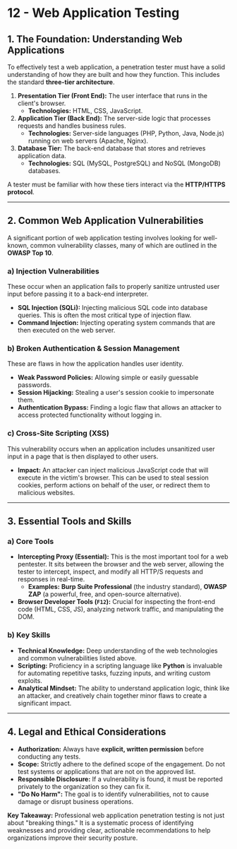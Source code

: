 # 12 - Web Application Testing

## 1. The Foundation: Understanding Web Applications

To effectively test a web application, a penetration tester must have a solid understanding of how they are built and how they function. This includes the standard **three-tier architecture**.

1.  **Presentation Tier (Front End):** The user interface that runs in the client's browser.
    *   **Technologies:** HTML, CSS, JavaScript.
2.  **Application Tier (Back End):** The server-side logic that processes requests and handles business rules.
    *   **Technologies:** Server-side languages (PHP, Python, Java, Node.js) running on web servers (Apache, Nginx).
3.  **Database Tier:** The back-end database that stores and retrieves application data.
    *   **Technologies:** SQL (MySQL, PostgreSQL) and NoSQL (MongoDB) databases.

A tester must be familiar with how these tiers interact via the **HTTP/HTTPS protocol**.

---

## 2. Common Web Application Vulnerabilities

A significant portion of web application testing involves looking for well-known, common vulnerability classes, many of which are outlined in the **OWASP Top 10**.

### a) Injection Vulnerabilities
These occur when an application fails to properly sanitize untrusted user input before passing it to a back-end interpreter.
*   **SQL Injection (SQLi):** Injecting malicious SQL code into database queries. This is often the most critical type of injection flaw.
*   **Command Injection:** Injecting operating system commands that are then executed on the web server.

### b) Broken Authentication & Session Management
These are flaws in how the application handles user identity.
*   **Weak Password Policies:** Allowing simple or easily guessable passwords.
*   **Session Hijacking:** Stealing a user's session cookie to impersonate them.
*   **Authentication Bypass:** Finding a logic flaw that allows an attacker to access protected functionality without logging in.

### c) Cross-Site Scripting (XSS)
This vulnerability occurs when an application includes unsanitized user input in a page that is then displayed to other users.
*   **Impact:** An attacker can inject malicious JavaScript code that will execute in the victim's browser. This can be used to steal session cookies, perform actions on behalf of the user, or redirect them to malicious websites.

---

## 3. Essential Tools and Skills

### a) Core Tools
*   **Intercepting Proxy (Essential):** This is the most important tool for a web pentester. It sits between the browser and the web server, allowing the tester to intercept, inspect, and modify all HTTP/S requests and responses in real-time.
    *   **Examples:** **Burp Suite Professional** (the industry standard), **OWASP ZAP** (a powerful, free, and open-source alternative).
*   **Browser Developer Tools (`F12`):** Crucial for inspecting the front-end code (HTML, CSS, JS), analyzing network traffic, and manipulating the DOM.

### b) Key Skills
*   **Technical Knowledge:** Deep understanding of the web technologies and common vulnerabilities listed above.
*   **Scripting:** Proficiency in a scripting language like **Python** is invaluable for automating repetitive tasks, fuzzing inputs, and writing custom exploits.
*   **Analytical Mindset:** The ability to understand application logic, think like an attacker, and creatively chain together minor flaws to create a significant impact.

---

## 4. Legal and Ethical Considerations

*   **Authorization:** Always have **explicit, written permission** before conducting any tests.
*   **Scope:** Strictly adhere to the defined scope of the engagement. Do not test systems or applications that are not on the approved list.
*   **Responsible Disclosure:** If a vulnerability is found, it must be reported privately to the organization so they can fix it.
*   **"Do No Harm":** The goal is to identify vulnerabilities, not to cause damage or disrupt business operations.

**Key Takeaway:** Professional web application penetration testing is not just about "breaking things." It is a systematic process of identifying weaknesses and providing clear, actionable recommendations to help organizations improve their security posture.
